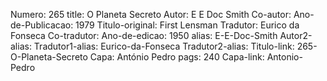 Numero: 265
title: O Planeta Secreto
Autor: E E Doc Smith
Co-autor: 
Ano-de-Publicacao: 1979
Titulo-original: First Lensman
Tradutor: Eurico da Fonseca
Co-tradutor: 
Ano-de-edicao: 1950
alias: E-E-Doc-Smith
Autor2-alias: 
Tradutor1-alias: Eurico-da-Fonseca
Tradutor2-alias: 
Titulo-link: 265-O-Planeta-Secreto
Capa: António Pedro
pags: 240
Capa-link: Antonio-Pedro